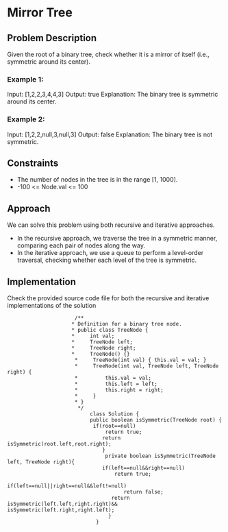# Mirror Tree

## Problem Description

Given the root of a binary tree, check whether it is a mirror of itself (i.e., symmetric around its center).

### Example 1:

Input:
[1,2,2,3,4,4,3]
Output:
true
Explanation:
The binary tree is symmetric around its center.

### Example 2:

Input:
[1,2,2,null,3,null,3]
Output:
false
Explanation:
The binary tree is not symmetric.

## Constraints

- The number of nodes in the tree is in the range [1, 1000].
- -100 <= Node.val <= 100

## Approach

We can solve this problem using both recursive and iterative approaches. 
- In the recursive approach, we traverse the tree in a symmetric manner, comparing each pair of nodes along the way.
- In the iterative approach, we use a queue to perform a level-order traversal, checking whether each level of the tree is symmetric.

## Implementation

Check the provided source code file for both the recursive and iterative implementations of the solution

                          /**
                         * Definition for a binary tree node.
                         * public class TreeNode {
                         *     int val;
                         *     TreeNode left;
                         *     TreeNode right;
                         *     TreeNode() {}
                          *     TreeNode(int val) { this.val = val; }
                          *     TreeNode(int val, TreeNode left, TreeNode right) {
                          *         this.val = val;
                          *         this.left = left;
                          *         this.right = right;
                          *     }
                          * }
                           */
                               class Solution {
                               public boolean isSymmetric(TreeNode root) {
                                if(root==null)
                                    return true;
                                   return isSymmetric(root.left,root.right);
                                   }
                                    private boolean isSymmetric(TreeNode left, TreeNode right){
                                   if(left==null&&right==null)
                                       return true;
                                     if(left==null||right==null&&left!=null)
                                          return false;
                                      return isSymmetric(left.left,right.right)&& isSymmetric(left.right,right.left);
                                     }
                                 }
